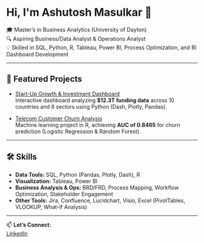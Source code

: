 # Hi, I'm Ashutosh Masulkar 👋

🎓 Master’s in Business Analytics (University of Dayton)  
🔍 Aspiring Business/Data Analyst & Operations Analyst  
💡 Skilled in SQL, Python, R, Tableau, Power BI, Process Optimization, and BI Dashboard Development

---

## 🚀 Featured Projects

- [Start-Up Growth & Investment Dashboard](https://github.com/Ashutosh-Masulkar/Start-Up-Growth-Investment-Dashboard)  
  Interactive dashboard analyzing **$12.3T funding data** across 10 countries and 8 sectors using Python (Dash, Plotly, Pandas).

- [Telecom Customer Churn Analysis](https://github.com/Ashutosh-Masulkar/Telecom_Customer_Churn_Analysis)  
  Machine learning project in R, achieving **AUC of 0.8465** for churn prediction (Logistic Regression & Random Forest).

---

## 🛠️ Skills

- **Data Tools:** SQL, Python (Pandas, Plotly, Dash), R  
- **Visualization:** Tableau, Power BI  
- **Business Analysis & Ops:** BRD/FRD, Process Mapping, Workflow Optimization, Stakeholder Engagement  
- **Other Tools:** Jira, Confluence, Lucidchart, Visio, Excel (PivotTables, VLOOKUP, What-If Analysis)

---

📫 **Let’s Connect:**  
[LinkedIn](https://www.linkedin.com/in/ashutosh-masulkar)

